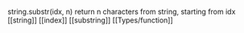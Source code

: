 string.substr(idx, n) return n characters from string, starting from idx
[[string]] [[index]] [[substring]] [[Types/function]]